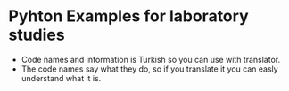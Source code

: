 # Pyhton Examples for laboratory studies

- Code names and information is Turkish so you can use with translator.
- The code names say what they do, so if you translate it you can easly understand what it is.
